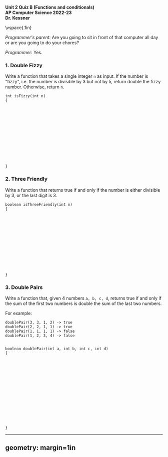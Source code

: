 __Unit 2 Quiz B (Functions and conditionals)__  
__AP Computer Science 2022-23__  
__Dr. Kessner__  

\vspace{.1in}

_Programmer's parent:_ Are you going to sit in front of that computer all day or
are you going to do your chores?

_Programmer_: Yes.


### 1. Double Fizzy 

Write a function that takes a single integer `n` as input.  If the number is
"fizzy", i.e. the number is divisible by 3 but not by 5, return double the
fizzy number.  Otherwise, return `n`.

```
int isFizzy(int n)
{














}
```

### 2. Three Friendly

Write a function that returns true if and only if the number is either 
divisible by 3, or the last digit is 3.


```
boolean isThreeFriendly(int n)
{














}
```



### 3.  Double Pairs

Write a function that, given 4 numbers `a, b, c, d`, returns true if and only
if the sum of the first two numbers is double the sum of the last two numbers.

For example:
```
doublePair(3, 3, 1, 2) -> true
doublePair(2, 2, 1, 1) -> true
doublePair(1, 1, 1, 1) -> false
doublePair(1, 2, 3, 4) -> false


boolean doublePair(int a, int b, int c, int d)
{
















}
```

---
geometry: margin=1in
---


